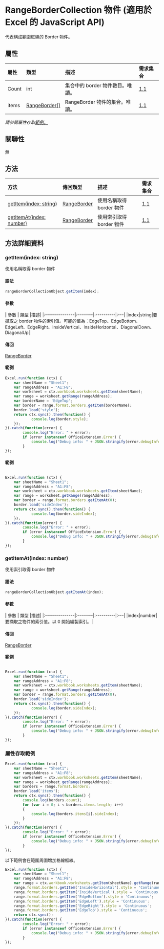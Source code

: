 # <a name="rangebordercollection-object-javascript-api-for-excel"></a>RangeBorderCollection 物件 (適用於 Excel 的 JavaScript API)

代表構成範圍框線的 Border 物件。

## <a name="properties"></a>屬性

| 屬性	       | 類型	    |描述| 需求集合|
|:---------------|:--------|:----------|:----|
|Count|int|集合中的 border 物件數目。唯讀。|[1.1](../requirement-sets/excel-api-requirement-sets.md)|
|items|[RangeBorder[]](rangeborder.md)|RangeBorder 物件的集合。唯讀。|[1.1](../requirement-sets/excel-api-requirement-sets.md)|

_請參閱屬性存取[範例。](#property-access-examples)_

## <a name="relationships"></a>關聯性
無


## <a name="methods"></a>方法

| 方法           | 傳回類型    |描述| 需求集合|
|:---------------|:--------|:----------|:----|
|[getItem(index: string)](#getitemindex-string)|[RangeBorder](rangeborder.md)|使用名稱取得 border 物件|[1.1](../requirement-sets/excel-api-requirement-sets.md)|
|[getItemAt(index: number)](#getitematindex-number)|[RangeBorder](rangeborder.md)|使用索引取得 border 物件|[1.1](../requirement-sets/excel-api-requirement-sets.md)|

## <a name="method-details"></a>方法詳細資料


### <a name="getitemindex-string"></a>getItem(index: string)
使用名稱取得 border 物件

#### <a name="syntax"></a>語法
```js
rangeBorderCollectionObject.getItem(index);
```

#### <a name="parameters"></a>參數
| 參數	       | 類型    |描述|
|:---------------|:--------|:----------|:---|
|index|string|要擷取之 border 物件的索引值。可能的值為：EdgeTop、EdgeBottom、EdgeLeft、EdgeRight、InsideVertical、InsideHorizontal、DiagonalDown、DiagonalUp|

#### <a name="returns"></a>傳回
[RangeBorder](rangeborder.md)

#### <a name="examples"></a>範例
```js
Excel.run(function (ctx) { 
    var sheetName = "Sheet1";
    var rangeAddress = "A1:F8";
    var worksheet = ctx.workbook.worksheets.getItem(sheetName);
    var range = worksheet.getRange(rangeAddress);
    var borderName = 'EdgeTop';
    var border = range.format.borders.getItem(borderName);
    border.load('style');
    return ctx.sync().then(function() {
            console.log(border.style);
    });
}).catch(function(error) {
        console.log("Error: " + error);
        if (error instanceof OfficeExtension.Error) {
            console.log("Debug info: " + JSON.stringify(error.debugInfo));
        }
});
```


#### <a name="examples"></a>範例
```js

Excel.run(function (ctx) { 
    var sheetName = "Sheet1";
    var rangeAddress = "A1:F8";
    var worksheet = ctx.workbook.worksheets.getItem(sheetName);
    var range = worksheet.getRange(rangeAddress);
    var border = range.format.borders.getItemAt(0);
    border.load('sideIndex');
    return ctx.sync().then(function() {
            console.log(border.sideIndex);
    });
}).catch(function(error) {
        console.log("Error: " + error);
        if (error instanceof OfficeExtension.Error) {
            console.log("Debug info: " + JSON.stringify(error.debugInfo));
        }
});
```


### <a name="getitematindex-number"></a>getItemAt(index: number)
使用索引取得 border 物件

#### <a name="syntax"></a>語法
```js
rangeBorderCollectionObject.getItemAt(index);
```

#### <a name="parameters"></a>參數
| 參數	       | 類型    |描述|
|:---------------|:--------|:----------|:---|
|index|number|要擷取之物件的索引值。以 0 開始編製索引。|

#### <a name="returns"></a>傳回
[RangeBorder](rangeborder.md)

#### <a name="examples"></a>範例
```js

Excel.run(function (ctx) { 
    var sheetName = "Sheet1";
    var rangeAddress = "A1:F8";
    var worksheet = ctx.workbook.worksheets.getItem(sheetName);
    var range = worksheet.getRange(rangeAddress);
    var border = range.format.borders.getItemAt(0);
    border.load('sideIndex');
    return ctx.sync().then(function() {
            console.log(border.sideIndex);
    });
}).catch(function(error) {
        console.log("Error: " + error);
        if (error instanceof OfficeExtension.Error) {
            console.log("Debug info: " + JSON.stringify(error.debugInfo));
        }
});
```

### <a name="property-access-examples"></a>屬性存取範例

```js
Excel.run(function (ctx) { 
    var sheetName = "Sheet1";
    var rangeAddress = "A1:F8";
    var worksheet = ctx.workbook.worksheets.getItem(sheetName);
    var range = worksheet.getRange(rangeAddress);
    var borders = range.format.borders;
    border.load('items');
    return ctx.sync().then(function() {
        console.log(borders.count);
        for (var i = 0; i < borders.items.length; i++)
        {
            console.log(borders.items[i].sideIndex);
        }
    });
}).catch(function(error) {
        console.log("Error: " + error);
        if (error instanceof OfficeExtension.Error) {
            console.log("Debug info: " + JSON.stringify(error.debugInfo));
        }
});
```
以下範例會在範圍周圍增加格線框線。

```js
Excel.run(function (ctx) { 
    var sheetName = "Sheet1";
    var rangeAddress = "A1:F8";
    var range = ctx.workbook.worksheets.getItem(sheetName).getRange(rangeAddress);
    range.format.borders.getItem('InsideHorizontal').style = 'Continuous';
    range.format.borders.getItem('InsideVertical').style = 'Continuous';
    range.format.borders.getItem('EdgeBottom').style = 'Continuous';
    range.format.borders.getItem('EdgeLeft').style = 'Continuous';
    range.format.borders.getItem('EdgeRight').style = 'Continuous';
    range.format.borders.getItem('EdgeTop').style = 'Continuous';
    return ctx.sync(); 
}).catch(function(error) {
        console.log("Error: " + error);
        if (error instanceof OfficeExtension.Error) {
            console.log("Debug info: " + JSON.stringify(error.debugInfo));
        }
});
```